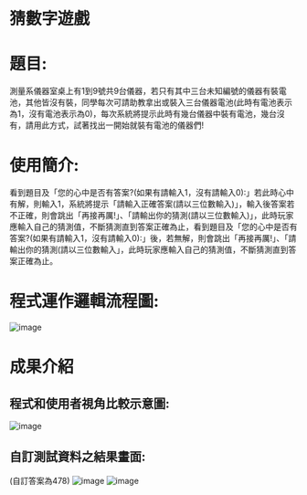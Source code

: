 # 猜數字遊戲
# 題目:
測量系儀器室桌上有1到9號共9台儀器，若只有其中三台未知編號的儀器有裝電池，其他皆沒有裝，同學每次可請助教拿出或裝入三台儀器電池(此時有電池表示為1，沒有電池表示為0)，每次系統將提示此時有幾台儀器中裝有電池，幾台沒有，請用此方式，試著找出一開始就裝有電池的儀器們!
# 使用簡介: 
看到題目及「您的心中是否有答案?(如果有請輸入1，沒有請輸入0):」若此時心中有解，則輸入1，系統將提示「請輸入正確答案(請以三位數輸入)」，輸入後答案若不正確，則會跳出「再接再厲!」、「請輸出你的猜測(請以三位數輸入)」，此時玩家應輸入自己的猜測值，不斷猜測直到答案正確為止，看到題目及「您的心中是否有答案?(如果有請輸入1，沒有請輸入0):」後，若無解，則會跳出「再接再厲!」、「請輸出你的猜測(請以三位數輸入」，此時玩家應輸入自己的猜測值，不斷猜測直到答案正確為止。
# 程式運作邏輯流程圖:
![image](https://github.com/waitmelock/Portfolio/assets/109543674/6ffb8665-8686-4f02-bea9-50c5ac03b3a0)
# 成果介紹
## 程式和使用者視角比較示意圖:
![image](https://github.com/waitmelock/Portfolio/assets/109543674/7e5b2a18-5e5c-44bf-b138-2577bf373a63)
## 自訂測試資料之結果畫面:
(自訂答案為478)
![image](https://github.com/waitmelock/Portfolio/assets/109543674/7b6ce3a2-a6d4-4ac7-8ccb-4e175ca57a5d)
![image](https://github.com/waitmelock/Portfolio/assets/109543674/70d2e3c1-64fa-4e3c-b35f-82e49efd5d46)
 
 


